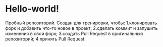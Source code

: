 # Hello-world!
Пробный репозиторий. Создан для тренировки, чтобы:
1.клонировать форк и добавить что-то новое в проект; 
2.сделать коммит и запушить изменения в свой форк;
3.создать Pull Request в оригинальный репозиторий;
4.принять Pull Request.
